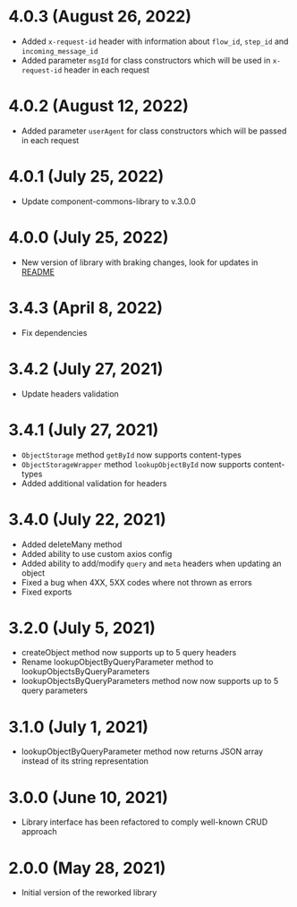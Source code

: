 # 4.0.3 (August 26, 2022)
* Added `x-request-id` header with information about `flow_id`, `step_id` and `incoming_message_id` 
* Added parameter `msgId` for class constructors which will be used in `x-request-id` header in each request

# 4.0.2 (August 12, 2022)
* Added parameter `userAgent` for class constructors which will be passed in each request

# 4.0.1 (July 25, 2022)
* Update component-commons-library to v.3.0.0

# 4.0.0 (July 25, 2022)
* New version of library with braking changes, look for updates in [README](/README.md) 

# 3.4.3 (April 8, 2022)
* Fix dependencies

# 3.4.2 (July 27, 2021)
* Update headers validation

# 3.4.1 (July 27, 2021)
* `ObjectStorage` method `getById` now supports content-types
* `ObjectStorageWrapper` method `lookupObjectById` now supports content-types
* Added additional validation for headers

# 3.4.0 (July 22, 2021)
* Added deleteMany method
* Added ability to use custom axios config
* Added ability to add/modify `query` and `meta` headers when updating an object
* Fixed a bug when 4XX, 5XX codes where not thrown as errors
* Fixed exports

# 3.2.0 (July 5, 2021)
* createObject method now supports up to 5 query headers
* Rename lookupObjectByQueryParameter method to lookupObjectsByQueryParameters
* lookupObjectsByQueryParameters method now now supports up to 5 query parameters

# 3.1.0 (July 1, 2021)
* lookupObjectByQueryParameter method now returns JSON array instead of its string representation

# 3.0.0 (June 10, 2021)
* Library interface has been refactored to comply well-known CRUD approach

# 2.0.0 (May 28, 2021)
* Initial version of the reworked library
